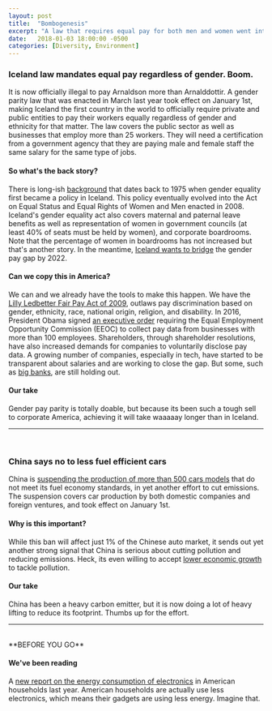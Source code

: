```yaml
---
layout: post
title:  "Bombogenesis"
excerpt: "A law that requires equal pay for both men and women went into effect in Iceland. China bans certain car models for pollution. On our reading list: Electronics usage in the US is dropping."
date:   2018-01-03 18:00:00 -0500
categories: [Diversity, Environment]
---
```


### Iceland law mandates equal pay regardless of gender. Boom.

It is now officially illegal to pay Arnaldson more than Arnalddottir. A gender parity law that was enacted in March last year took effect on January 1st, making Iceland the first country in the world to officially require private and public entities to pay their workers equally regardless of gender and ethnicity for that matter. The law covers the public sector as well as businesses that employ more than 25 workers. They will need a certification from a government agency that they are paying male and female staff the same salary for the same type of jobs.

#### So what's the back story?

There is long-ish <a href="http://www.europarl.europa.eu/document/activities/cont/201107/20110725ATT24624/20110725ATT24624EN.pdf" target="_blank">background</a> that dates back to 1975 when gender equality first became a policy in Iceland. This policy eventually evolved into the Act on Equal Status and Equal Rights of Women and Men enacted in 2008. Iceland's gender equality act also covers maternal and paternal leave benefits as well as representation of women in government councils (at least 40% of seats must be held by women), and corporate boardrooms. Note that the percentage of women in boardrooms has not increased but that's another story. In the meantime, <a href="http://www.unwomen.org/en/get-involved/step-it-up/commitments/iceland" target="_blank">Iceland wants to bridge</a> the gender pay gap by 2022. 

#### Can we copy this in America?

We can and we already have the tools to make this happen. We have the <a href="https://nwlc.org/resources/lilly-ledbetter-fair-pay-act/" target="_blank">Lilly Ledbetter Fair Pay Act of 2009</a>, outlaws pay discrimination based on gender, ethnicity, race, national origin, religion, and disability. In 2016, President Obama signed <a href="https://obamawhitehouse.archives.gov/the-press-office/2016/01/29/fact-sheet-new-steps-advance-equal-pay-seventh-anniversary-lilly" target="_blank">an executive order</a> requiring the Equal Employment Opportunity Commission (EEOC) to collect pay data from businesses with more than 100 employees. Shareholders, through shareholder resolutions, have also increased demands for companies to voluntarily disclose pay data. A growing number of companies, especially in tech, have started to be transparent about salaries and are working to close the gap. But some, such as <a href="https://www.americanbanker.com/opinion/us-banks-are-behind-the-global-curve-on-gender-pay-equity" target="_blank">big banks</a>, are still holding out.

#### Our take

Gender pay parity is totally doable, but because its been such a tough sell to corporate America, achieving it will take waaaaay longer than in Iceland.

* * *
<br />

### China says no to less fuel efficient cars

China is <a href="https://www.nytimes.com/2018/01/02/climate/china-cars-pollution.html?smid=tw-share&_r=0" target="_blank">suspending the production of more than 500 cars models</a> that do not meet its fuel economy standards, in yet another effort to cut emissions. The suspension covers car production by both domestic companies and foreign ventures, and took effect on January 1st.

#### Why is this important?

While this ban will affect just 1% of the Chinese auto market, it sends out yet another strong signal that China is serious about cutting pollution and reducing emissions. Heck, its even willing to accept <a href="http://www.sustainabilitymatters.info/environment/2017/12/26/china-growth.html" target="_blank">lower economic growth</a> to tackle pollution.

#### Our take

China has been a heavy carbon emitter, but it is now doing a lot of heavy lifting to reduce its footprint. Thumbs up for the effort.

* * *
<br />
**BEFORE YOU GO**

#### **We've been reading**

A <a href="http://www.cta.tech/cta/media/policyImages/policyPDFs/Energy-Consumption-of-Consumer-Electronics-in-U-S-Homes-in-2017.pdf" target="_blank">new report on the energy consumption of electronics</a> in American households last year. American households are actually use less electronics, which means their gadgets are using less energy. Imagine that.
